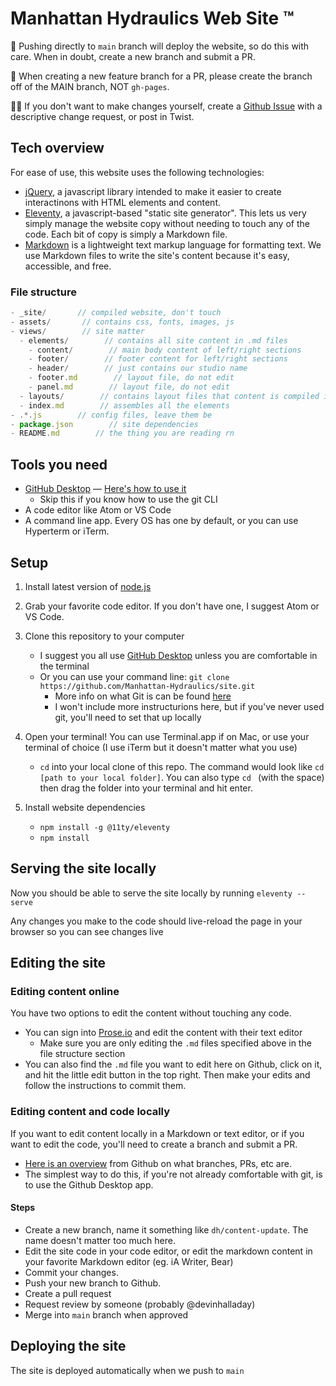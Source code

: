 # Manhattan Hydraulics Web Site ™

🚨 Pushing directly to `main` branch will deploy the website, so do this with care. When in doubt, create a new branch and submit a PR.

🚨 When creating a new feature branch for a PR, please create the branch off of the MAIN branch, NOT `gh-pages`.

🙇‍♂️ If you don't want to make changes yourself, create a [Github Issue](https://github.com/Manhattan-Hydraulics/site/issues/new) with a descriptive change request, or post in Twist.

## Tech overview
For ease of use, this website uses the following technologies:
* [jQuery](https://jquery.com/), a javascript library intended to make it easier to create interactinons with HTML elements and content.
* [Eleventy](https://www.11ty.dev/), a javascript-based "static site generator". This lets us very simply manage the website copy without needing to touch any of the code. Each bit of copy is simply a Markdown file.
* [Markdown](https://guides.github.com/features/mastering-markdown/) is a lightweight text markup language for formatting text. We use Markdown files to write the site's content because it's easy, accessible, and free.

### File structure
```js
- _site/       // compiled website, don't touch
- assets/       // contains css, fonts, images, js
- views/        // site matter
  - elements/        // contains all site content in .md files
    - content/        // main body content of left/right sections
    - footer/        // footer content for left/right sections
    - header/        // just contains our studio name
    - footer.md        // layout file, do not edit
    - panel.md        // layout file, do not edit
  - layouts/        // contains layout files that content is compiled into by Eleventy. SEO information is stored here.
  - index.md        // assembles all the elements
- .*.js        // config files, leave them be
- package.json        // site dependencies
- README.md        // the thing you are reading rn
```

## Tools you need
- [GitHub Desktop](https://desktop.github.com/) — [Here's how to use it](https://docs.github.com/en/free-pro-team@latest/desktop/contributing-and-collaborating-using-github-desktop)
  - Skip this if you know how to use the git CLI
- A code editor like Atom or VS Code
- A command line app. Every OS has one by default, or you can use Hyperterm or iTerm.


## Setup
1. Install latest version of [node.js](https://nodejs.org/en/download/)

2. Grab your favorite code editor. If you don't have one, I suggest Atom or VS Code.

2. Clone this repository to your computer
   - I suggest you all use [GitHub Desktop](https://desktop.github.com/) unless you are comfortable in the terminal
   - Or you can use your command line: `git clone https://github.com/Manhattan-Hydraulics/site.git`
     - More info on what Git is can be found [here](https://guides.github.com/introduction/git-handbook/)
     - I won't include more instructurions here, but if you've never used git, you'll need to set that up locally
     
4. Open your terminal! You can use Terminal.app if on Mac, or use your terminal of choice (I use iTerm but it doesn't matter what you use)
    - `cd` into your local clone of this repo. The command would look like `cd [path to your local folder]`. You can also type `cd ` (with the space) then drag the folder into your terminal and hit enter.
    
3. Install website dependencies
    - `npm install -g @11ty/eleventy`
    - `npm install`

## Serving the site locally
Now you should be able to serve the site locally by running `eleventy --serve`

Any changes you make to the code should live-reload the page in your browser so you can see changes live
    
## Editing the site
### Editing content online
You have two options to edit the content without touching any code.
- You can sign into [Prose.io](https://prose.io/) and edit the content with their text editor
  - Make sure you are only editing the `.md` files specified above in the file structure section
- You can also find the `.md` file you want to edit here on Github, click on it, and hit the little edit button in the top right. Then make your edits and follow the instructions to commit them.
  
### Editing content and code locally
If you want to edit content locally in a Markdown or text editor, or if you want to edit the code, you'll need to create a branch and submit a PR.
- [Here is an overview](https://guides.github.com/introduction/flow/) from Github on what branches, PRs, etc are.
- The simplest way to do this, if you're not already comfortable with git, is to use the Github Desktop app.
#### Steps
- Create a new branch, name it something like `dh/content-update`. The name doesn't matter too much here.
- Edit the site code in your code editor, or edit the markdown content in your favorite Markdown editor (eg. iA Writer, Bear)
- Commit your changes.
- Push your new branch to Github.
- Create a pull request
- Request review by someone (probably @devinhalladay)
- Merge into `main` branch when approved

## Deploying the site
The site is deployed automatically when we push to `main`
